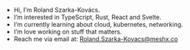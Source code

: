 - Hi, I’m Roland Szarka-Kovács.
- I’m interested in TypeScript, Rust, React and Svelte.
- I’m currently learning about cloud, kubernetes, networking.
- I’m love working on stuff that matters.
- Reach me via email at: Roland.Szarka-Kovacs@meshx.co
